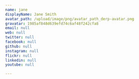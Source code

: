 ```yaml
---
name: jane
displayName: Jane Smith
avatar_path: /upload/image/png/avatar_path_derp-avatar.png
gravatar: 1985af848d639efd74c6af48f242cfa8
email: null
web: null
twitter: null
facebook: null
github: null
instagram: null
flickr: null
linkedin: null
youtube: null

---
```



